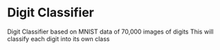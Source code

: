 # Digit Classifier
Digit Classifier based on MNIST data of 70,000 images of digits
This will classify each digit into its own class
